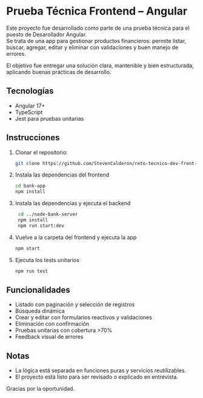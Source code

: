 # Prueba Técnica Frontend – Angular

Este proyecto fue desarrollado como parte de una prueba técnica para el puesto de Desarollador Angular.  
Se trata de una app para gestionar productos financieros: permite listar, buscar, agregar, editar y eliminar con validaciones y buen manejo de errores.

El objetivo fue entregar una solución clara, mantenible y bien estructurada, aplicando buenas prácticas de desarrollo.

## Tecnologías

- Angular 17+
- TypeScript
- Jest para pruebas unitarias

## Instrucciones

1. Clonar el repositorio:
   ```bash
   git clone https://github.com/StevenCalderon/reto-tecnico-dev-front-angular.git
   ```

2. Instala las dependencias del frontend
   ```bash
   cd bank-app
   npm install
   ```
3. Instala las dependencias y ejecuta el backend
   ```bash
    cd ../node-bank-server
    npm install
    npm run start:dev
   ```

4. Vuelve a la carpeta del frontend y ejecuta la app
   ```bash
   npm start
   ```

5. Ejecuta los tests unitarios
   ```bash
   npm run test
   ```

## Funcionalidades

- Listado con paginación y selección de registros
- Búsqueda dinámica
- Crear y editar con formularios reactivos y validaciones
- Eliminación con confirmación
- Pruebas unitarias con cobertura >70%
- Feedback visual de errores

## Notas

- La lógica está separada en funciones puras y servicios reutilizables.
- El proyecto está listo para ser revisado o explicado en entrevista.

Gracias por la oportunidad.
